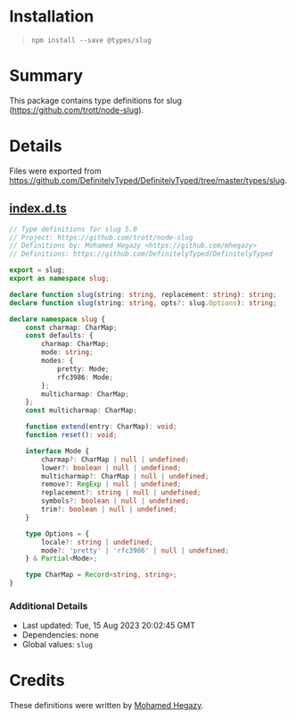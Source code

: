 # Installation
> `npm install --save @types/slug`

# Summary
This package contains type definitions for slug (https://github.com/trott/node-slug).

# Details
Files were exported from https://github.com/DefinitelyTyped/DefinitelyTyped/tree/master/types/slug.
## [index.d.ts](https://github.com/DefinitelyTyped/DefinitelyTyped/tree/master/types/slug/index.d.ts)
````ts
// Type definitions for slug 5.0
// Project: https://github.com/trott/node-slug
// Definitions by: Mohamed Hegazy <https://github.com/mhegazy>
// Definitions: https://github.com/DefinitelyTyped/DefinitelyTyped

export = slug;
export as namespace slug;

declare function slug(string: string, replacement: string): string;
declare function slug(string: string, opts?: slug.Options): string;

declare namespace slug {
    const charmap: CharMap;
    const defaults: {
        charmap: CharMap;
        mode: string;
        modes: {
            pretty: Mode;
            rfc3986: Mode;
        };
        multicharmap: CharMap;
    };
    const multicharmap: CharMap;

    function extend(entry: CharMap): void;
    function reset(): void;

    interface Mode {
        charmap?: CharMap | null | undefined;
        lower?: boolean | null | undefined;
        multicharmap?: CharMap | null | undefined;
        remove?: RegExp | null | undefined;
        replacement?: string | null | undefined;
        symbols?: boolean | null | undefined;
        trim?: boolean | null | undefined;
    }

    type Options = {
        locale?: string | undefined;
        mode?: 'pretty' | 'rfc3986' | null | undefined;
    } & Partial<Mode>;

    type CharMap = Record<string, string>;
}

````

### Additional Details
 * Last updated: Tue, 15 Aug 2023 20:02:45 GMT
 * Dependencies: none
 * Global values: `slug`

# Credits
These definitions were written by [Mohamed Hegazy](https://github.com/mhegazy).
